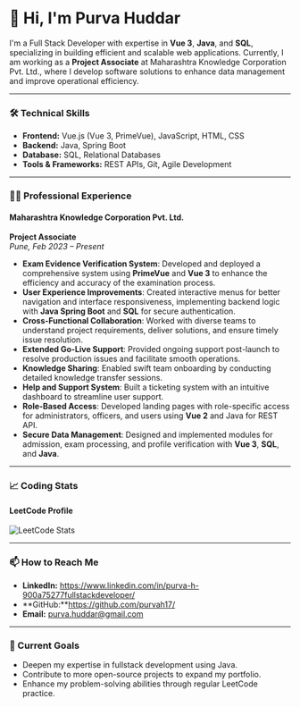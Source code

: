 # 👋 Hi, I'm Purva Huddar

I'm a Full Stack Developer with expertise in **Vue 3**, **Java**, and **SQL**, specializing in building efficient and scalable web applications. Currently, I am working as a **Project Associate** at Maharashtra Knowledge Corporation Pvt. Ltd., where I develop software solutions to enhance data management and improve operational efficiency.

---

### 🛠️ Technical Skills

- **Frontend:** Vue.js (Vue 3, PrimeVue), JavaScript, HTML, CSS
- **Backend:** Java, Spring Boot
- **Database:** SQL, Relational Databases
- **Tools & Frameworks:** REST APIs, Git, Agile Development

---

### 🧑‍💻 Professional Experience

#### Maharashtra Knowledge Corporation Pvt. Ltd.
**Project Associate**  
_Pune, Feb 2023 – Present_

- **Exam Evidence Verification System**: Developed and deployed a comprehensive system using **PrimeVue** and **Vue 3** to enhance the efficiency and accuracy of the examination process.
- **User Experience Improvements**: Created interactive menus for better navigation and interface responsiveness, implementing backend logic with **Java Spring Boot** and **SQL** for secure authentication.
- **Cross-Functional Collaboration**: Worked with diverse teams to understand project requirements, deliver solutions, and ensure timely issue resolution.
- **Extended Go-Live Support**: Provided ongoing support post-launch to resolve production issues and facilitate smooth operations.
- **Knowledge Sharing**: Enabled swift team onboarding by conducting detailed knowledge transfer sessions.
- **Help and Support System**: Built a ticketing system with an intuitive dashboard to streamline user support.
- **Role-Based Access**: Developed landing pages with role-specific access for administrators, officers, and users using **Vue 2** and Java for REST API.
- **Secure Data Management**: Designed and implemented modules for admission, exam processing, and profile verification with **Vue 3**, **SQL**, and **Java**.

---

### 📈 Coding Stats

#### LeetCode Profile
![LeetCode Stats](https://leetcard.jacoblin.cool/purvahuddar?font=Dancing_Script)

---

### 📫 How to Reach Me

- **LinkedIn:** https://www.linkedin.com/in/purva-h-900a75277fullstackdeveloper/
- **GitHub:**https://github.com/purvah17/
- **Email:** purva.huddar@gmail.com

---

### 🌱 Current Goals

- Deepen my expertise in fullstack development using Java.
- Contribute to more open-source projects to expand my portfolio.
- Enhance my problem-solving abilities through regular LeetCode practice.

